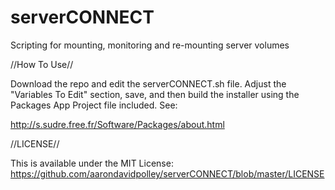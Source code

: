 # serverCONNECT

Scripting for mounting, monitoring and re-mounting server volumes

//How To Use//

Download the repo and edit the serverCONNECT.sh file.  Adjust the "Variables To Edit" section, save, and then build the installer using the Packages App Project file included.  See:

http://s.sudre.free.fr/Software/Packages/about.html

//LICENSE//

This is available under the MIT License: https://github.com/aarondavidpolley/serverCONNECT/blob/master/LICENSE
